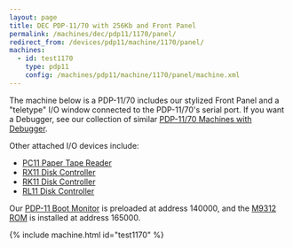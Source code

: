 ```yaml
---
layout: page
title: DEC PDP-11/70 with 256Kb and Front Panel
permalink: /machines/dec/pdp11/1170/panel/
redirect_from: /devices/pdp11/machine/1170/panel/
machines:
  - id: test1170
    type: pdp11
    config: /machines/pdp11/machine/1170/panel/machine.xml
---
```


The machine below is a PDP-11/70 includes our stylized Front Panel and a "teletype" I/O window connected to the
PDP-11/70's serial port.  If you want a Debugger, see our collection of similar [PDP-11/70 Machines with Debugger](debugger/).

Other attached I/O devices include:

- [PC11 Paper Tape Reader](/machines/pdp11/pc11/)
- [RX11 Disk Controller](/machines/pdp11/rx11/)
- [RK11 Disk Controller](/machines/pdp11/rk11/)
- [RL11 Disk Controller](/machines/pdp11/rl11/)

Our [PDP-11 Boot Monitor](/software/dec/pdp11/boot/monitor/) is preloaded at address 140000, and the
[M9312 ROM](/machines/dec/pdp11/rom/M9312/) is installed at address 165000. 

{% include machine.html id="test1170" %}
